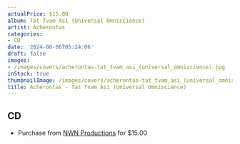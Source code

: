 ```yaml
---
actualPrice: $15.00
album: Tat Tvam Asi (Universal Omniscience)
artist: Acherontas
categories:
- CD
date: '2024-08-06T05:24:06'
draft: false
images:
- /images/covers/acherontas-tat_tvam_asi_(universal_omniscience).jpg
inStock: true
thumbnailImage: /images/covers/acherontas-tat_tvam_asi_(universal_omniscience)-thumb.jpg
title: Acherontas - Tat Tvam Asi (Universal Omniscience)
---
```


## CD
* Purchase from [NWN Productions](http://shop.nwnprod.com/index.php?route=product/product&path=93&product_id=53431&sort=pd.name&order=ASC) for $15.00
